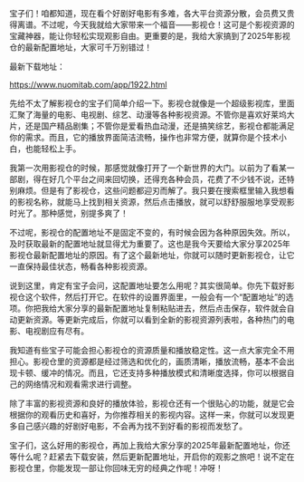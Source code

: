 宝子们！咱都知道，现在看个好剧好电影有多难，各大平台资源分散，会员费又贵得离谱。不过呢，今天我就给大家带来一个福音——影视仓！这可是个影视资源的宝藏神器，能让你轻松实现观影自由。更重要的是，我给大家搞到了2025年影视仓的最新配置地址，大家可千万别错过！

最新下载地址：

https://www.nuomitab.com/app/1922.html

先给不太了解影视仓的宝子们简单介绍一下。影视仓就像是一个超级影视库，里面汇聚了海量的电影、电视剧、综艺、动漫等各种影视资源。不管你是喜欢好莱坞大片，还是国产精品剧集；不管你是爱看热血动漫，还是搞笑综艺，影视仓都能满足你的需求。而且，它的播放界面简洁流畅，操作也非常方便，就算你是个技术小白，也能轻松上手。



我第一次用影视仓的时候，那感觉就像打开了一个新世界的大门。以前为了看某一部剧，得在好几个平台之间来回切换，还得充各种会员，花费了不少钱不说，还特别麻烦。但是有了影视仓，这些问题都迎刃而解了。我只要在搜索框里输入我想看的影视名称，就能马上找到相关资源，然后点击播放，就可以舒舒服服地享受观影时光了。那种感觉，别提多爽了！



不过呢，影视仓的配置地址不是固定不变的，有时候会因为各种原因失效。所以，及时获取最新的配置地址就显得尤为重要了。这也是我今天要给大家分享2025年影视仓最新配置地址的原因。有了这个最新地址，你就可以随时更新影视仓，让它一直保持最佳状态，畅看各种影视资源。



说到这里，肯定有宝子会问，这配置地址要怎么用呢？其实很简单。你先下载好影视仓这个软件，然后打开它。在软件的设置界面里，一般会有一个“配置地址”的选项。你把我给大家分享的最新配置地址复制粘贴进去，然后点击保存，软件就会自动更新资源。等更新完成后，你就可以看到全新的影视资源列表啦，各种热门的电影、电视剧应有尽有。



我知道有些宝子可能会担心影视仓的资源质量和播放稳定性。这一点大家完全不用担心。影视仓里的资源都是经过筛选和优化的，画质清晰，播放流畅，基本不会出现卡顿、缓冲的情况。而且，它还支持多种播放模式和清晰度选择，你可以根据自己的网络情况和观看需求进行调整。



除了丰富的影视资源和良好的播放体验，影视仓还有一个很贴心的功能，就是它会根据你的观看历史和喜好，为你推荐相关的影视内容。这样一来，你就可以发现更多自己感兴趣的好剧好电影，不会再为找不到好看的影视而发愁了。



宝子们，这么好用的影视仓，再加上我给大家分享的2025年最新配置地址，你还等什么呢？赶紧去下载安装，然后更新配置地址，开启你的观影之旅吧！说不定在影视仓里，你能发现一部让你回味无穷的经典之作呢！冲呀！ 
